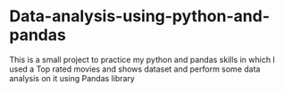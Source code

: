 # Data-analysis-using-python-and-pandas

This is a small project to practice my python and pandas skills in which I used a Top rated movies and shows dataset and perform some data analysis on it using Pandas library
